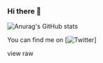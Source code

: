 ### Hi there 👋

![Anurag's GitHub stats](https://github-readme-stats.vercel.app/api?username=MEDU5AS&theme=dark)

<!-- Actual text -->

You can find me on [![Twitter][1.2]]

<!-- Icons -->

[1.2]: http://i.imgur.com/wWzX9uB.png (twitter icon without padding)

<!-- Links to your social media accounts -->

[1]: https://twitter.com/Martin_Heinz_
[2]: https://www.linkedin.com/in/heinz-martin/
view raw

<!--
**MEDU5AS/MEDU5AS** is a ✨ _special_ ✨ repository because its `README.md` (this file) appears on your GitHub profile.

Here are some ideas to get you started:

